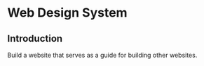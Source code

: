 # Web Design System

## Introduction

Build a website that serves as a guide for building other websites.
